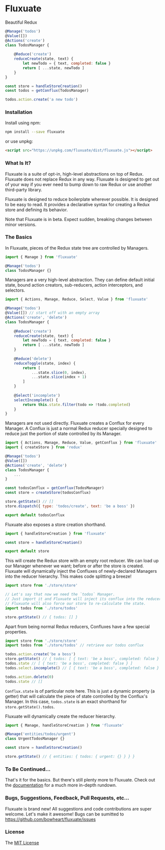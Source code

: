 # Fluxuate

Beautiful Redux

```javascript
@Manage('todos')
@Value([])
@Actions('create')
class TodosManager {
    
    @Reduce('create')
    reduceCreate(state, text) {
        let newTodo = { text, completed: false }
        return [ ...state, newTodo ]
    }
}

const store = handleStoreCreation()
const todos = getConflux(TodosManager)

todos.action.create('a new todo')
```


### Installation

Install using npm:

```bash
npm install --save fluxuate
```


or use unpkg:

```html
<script src="https://unpkg.com/fluxuate/dist/fluxuate.js"></script>
```


### What Is It?

Fluxuate is a suite of opt-in, high-level abstractions on top of Redux. Fluxuate does not replace Redux in any way. Fluxuate is designed to get out of your way if you ever need to bump down to raw Redux or use another third-party library.

Fluxuate is designed to reduce boilerplate wherever possible. It is designed to be easy to read. It provides a declarative syntax for creating a Redux store and defining its behavior.

Note that Fluxuate is in beta. Expect sudden, breaking changes between minor versions.


### The Basics

In Fluxuate, pieces of the Redux state tree are controlled by Managers.

```javascript
import { Manage } from 'fluxuate'

@Manage('todos')
class TodosManager {}
```


Managers are a very high-level abstraction. They can define default initial state, bound action creators, sub-reducers, action interceptors, and selectors.

```javascript
import { Actions, Manage, Reduce, Select, Value } from 'fluxuate'

@Manage('todos')
@Value([]) // start off with an empty array
@Actions('create', 'delete')
class TodosManager {
    
    @Reduce('create')
    reduceCreate(state, text) {
        let newTodo = { text, completed: false }
        return [ ...state, newTodo ]
    }
    
    @Reduce('delete')
    reduceToggle(state, index) {
        return [
            ...state.slice(0, index),
            ...state.slice(index + 1)
        ]
    }
    
    @Select('incomplete')
    selectIncomplete() {
        return this.state.filter(todo => !todo.completed)
    }
}
```


Managers are not used directly. Fluxuate creates a Conflux for every Manager. A Conflux is just a normal Redux reducer specially designed to reduce just the portion of state controlled by its Manager.

```javascript
import { Actions, Manage, Reduce, Value, getConflux } from 'fluxuate'
import { createStore } from 'redux'

@Manage('todos')
@Value([])
@Actions('create', 'delete')
class TodosManager {
    ...
}

const todosConflux = getConflux(TodosManager)
const store = createStore(todosConflux)

store.getState() // []
store.dispatch({ type: 'todos/create', text: 'be a boss' })

export default todosConflux
```

Fluxuate also exposes a store creation shorthand.

```javascript
import { handleStoreCreation } from 'fluxuate'

const store = handleStoreCreation()

export default store
```


This will create the Redux store with an empty root reducer. We can load up our Manager whenever we want; before or after the store is created. Fluxuate will dynamically inject the Confluxes of newly-declared Managers into the reducer hierarchy. This makes code splitting a breeze!

```javascript
import store from './store/store'

// Let's say that now we need the `todos` Manager.
// Just import it and Fluxuate will inject its conflux into the reducer hierarchy.
// Fluxuate will also force our store to re-calculate the state.
import todos from './store/todos'

store.getState() // { todos: [] }
```


Apart from being normal Redux reducers, Confluxes have a few special properties.

```javascript
import store from './store/store'
import todos from './store/todos' // retrieve our todos conflux

todos.action.create('be a boss')
store.getState() // { todos: [ { text: 'be a boss', completed: false } ] }
todos.state // [ { text: 'be a boss', completed: false } ]
todos.select.incomplete() // [ { text: 'be a boss', completed: false } ]

todos.action.delete(0)
todos.state // []
```


`Conflux.state` is of particular note here. This is just a dynamic property (a getter) that will calculate the piece of state controlled by the Conflux's Manager. In this case, `todos.state` is an exact shorthand for `store.getState().todos`.

Fluxuate will dynamically create the reducer hierarchy.

```javascript
import { Manage, handleStoreCreation } from 'fluxuate'

@Manage('entities/todos/urgent')
class UrgentTodosManager {}

const store = handleStoreCreation()

store.getState() // { entities: { todos: { urgent: {} } } }
```


### To Be Continued...

That's it for the basics. But there's still plenty more to Fluxuate. Check out the [documentation](//bowheart.github.io/fluxuate) for a much more in-depth rundown.


### Bugs, Suggestions, Feedback, Pull Requests, etc...

Fluxuate is brand new! All suggestions and code contributions are super welcome. Let's make it awesome! Bugs can be sumitted to https://github.com/bowheart/fluxuate/issues


### License

The [MIT License](LICENSE)
